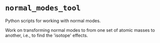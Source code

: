 # `normal_modes_tool`
Python scripts for working with normal modes.


Work on transforming normal modes to from one set of atomic masses to another,
i.e., to find the 'isotope' effects.
